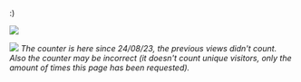 :)

<!---for personal info (some graphs and stuff)-->
![](https://hit.yhype.me/github/profile?user_id=126098761)

![](https://komarev.com/ghpvc/?username=Khenziii&color=9141ac)
<i>The counter is here since 24/08/23, the previous views didn't count. Also the counter may be incorrect (it doesn't count unique visitors, only the amount of times this page has been requested).</i>
